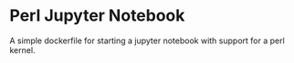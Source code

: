 # Perl Jupyter Notebook

A simple dockerfile for starting a jupyter notebook with support for a perl kernel.
